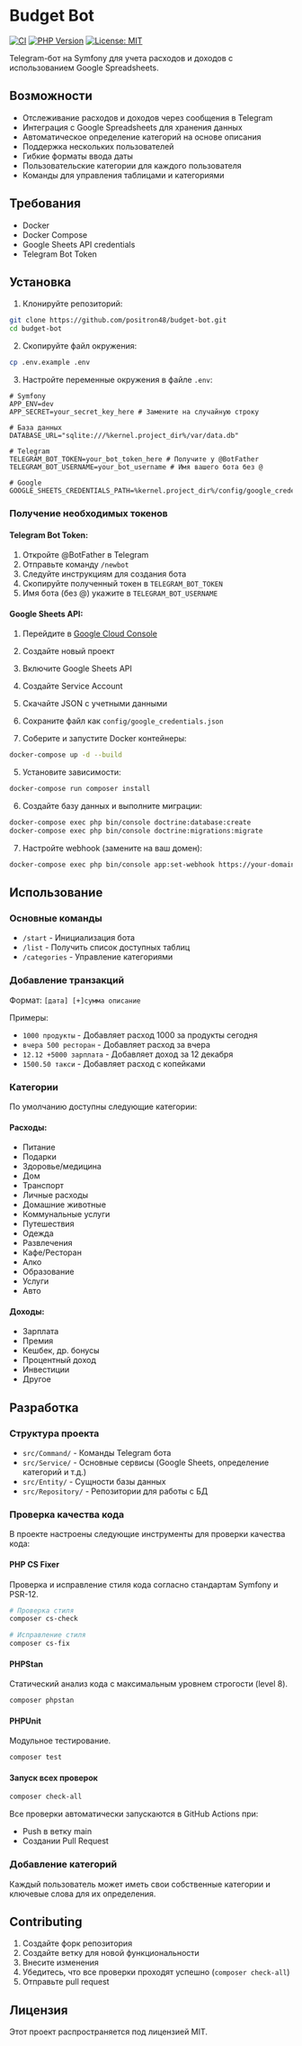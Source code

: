# Budget Bot

[![CI](https://github.com/positron48/budget-bot/actions/workflows/ci.yml/badge.svg)](https://github.com/positron48/budget-bot/actions/workflows/ci.yml)
[![PHP Version](https://img.shields.io/badge/php-%3E%3D8.2-8892BF.svg)](https://php.net/)
[![License: MIT](https://img.shields.io/badge/License-MIT-yellow.svg)](https://opensource.org/licenses/MIT)

Telegram-бот на Symfony для учета расходов и доходов с использованием Google Spreadsheets.

## Возможности

- Отслеживание расходов и доходов через сообщения в Telegram
- Интеграция с Google Spreadsheets для хранения данных
- Автоматическое определение категорий на основе описания
- Поддержка нескольких пользователей
- Гибкие форматы ввода даты
- Пользовательские категории для каждого пользователя
- Команды для управления таблицами и категориями

## Требования

- Docker
- Docker Compose
- Google Sheets API credentials
- Telegram Bot Token

## Установка

1. Клонируйте репозиторий:
```bash
git clone https://github.com/positron48/budget-bot.git
cd budget-bot
```

2. Скопируйте файл окружения:
```bash
cp .env.example .env
```

3. Настройте переменные окружения в файле `.env`:

```env
# Symfony
APP_ENV=dev
APP_SECRET=your_secret_key_here # Замените на случайную строку

# База данных
DATABASE_URL="sqlite:///%kernel.project_dir%/var/data.db"

# Telegram
TELEGRAM_BOT_TOKEN=your_bot_token_here # Получите у @BotFather
TELEGRAM_BOT_USERNAME=your_bot_username # Имя вашего бота без @

# Google
GOOGLE_SHEETS_CREDENTIALS_PATH=%kernel.project_dir%/config/google_credentials.json
```

### Получение необходимых токенов

#### Telegram Bot Token:
1. Откройте @BotFather в Telegram
2. Отправьте команду `/newbot`
3. Следуйте инструкциям для создания бота
4. Скопируйте полученный токен в `TELEGRAM_BOT_TOKEN`
5. Имя бота (без @) укажите в `TELEGRAM_BOT_USERNAME`

#### Google Sheets API:
1. Перейдите в [Google Cloud Console](https://console.cloud.google.com/)
2. Создайте новый проект
3. Включите Google Sheets API
4. Создайте Service Account
5. Скачайте JSON с учетными данными
6. Сохраните файл как `config/google_credentials.json`

4. Соберите и запустите Docker контейнеры:
```bash
docker-compose up -d --build
```

5. Установите зависимости:
```bash
docker-compose run composer install
```

6. Создайте базу данных и выполните миграции:
```bash
docker-compose exec php bin/console doctrine:database:create
docker-compose exec php bin/console doctrine:migrations:migrate
```

7. Настройте webhook (замените на ваш домен):
```bash
docker-compose exec php bin/console app:set-webhook https://your-domain.com/webhook
```

## Использование

### Основные команды

- `/start` - Инициализация бота
- `/list` - Получить список доступных таблиц
- `/categories` - Управление категориями

### Добавление транзакций

Формат: `[дата] [+]сумма описание`

Примеры:
- `1000 продукты` - Добавляет расход 1000 за продукты сегодня
- `вчера 500 ресторан` - Добавляет расход за вчера
- `12.12 +5000 зарплата` - Добавляет доход за 12 декабря
- `1500.50 такси` - Добавляет расход с копейками

### Категории

По умолчанию доступны следующие категории:

#### Расходы:
- Питание
- Подарки
- Здоровье/медицина
- Дом
- Транспорт
- Личные расходы
- Домашние животные
- Коммунальные услуги
- Путешествия
- Одежда
- Развлечения
- Кафе/Ресторан
- Алко
- Образование
- Услуги
- Авто

#### Доходы:
- Зарплата
- Премия
- Кешбек, др. бонусы
- Процентный доход
- Инвестиции
- Другое

## Разработка

### Структура проекта

- `src/Command/` - Команды Telegram бота
- `src/Service/` - Основные сервисы (Google Sheets, определение категорий и т.д.)
- `src/Entity/` - Сущности базы данных
- `src/Repository/` - Репозитории для работы с БД

### Проверка качества кода

В проекте настроены следующие инструменты для проверки качества кода:

#### PHP CS Fixer
Проверка и исправление стиля кода согласно стандартам Symfony и PSR-12.

```bash
# Проверка стиля
composer cs-check

# Исправление стиля
composer cs-fix
```

#### PHPStan
Статический анализ кода с максимальным уровнем строгости (level 8).

```bash
composer phpstan
```

#### PHPUnit
Модульное тестирование.

```bash
composer test
```

#### Запуск всех проверок

```bash
composer check-all
```

Все проверки автоматически запускаются в GitHub Actions при:
- Push в ветку main
- Создании Pull Request

### Добавление категорий

Каждый пользователь может иметь свои собственные категории и ключевые слова для их определения.

## Contributing

1. Создайте форк репозитория
2. Создайте ветку для новой функциональности
3. Внесите изменения
4. Убедитесь, что все проверки проходят успешно (`composer check-all`)
5. Отправьте pull request

## Лицензия

Этот проект распространяется под лицензией MIT.